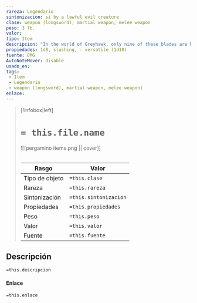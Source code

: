```yaml
---
rareza: Legendario
sintonizacion: si by a lawful evil creature
clase: weapon (longsword), martial weapon, melee weapon
peso: 3 lb.
valor: 
tipo: Item
descripcion: "In the world of Greyhawk, only nine of these blades are known to exist. Each is patterned after the Legendario sword Fragarach, which is variously translated as &quot;Final Word.&quot; Each of the nine swords has its own name and alignment, and each bears a different gem in its pommel.Scather, the Lawful Evil sword, has a garnet set in its pommel.You gain a +3 bonus to attack and damage rolls made with this sword. In addition, while you hold the sword, you can use your reaction to make one melee attack with it against any creature in your reach that deals damage to you. You have advantage on the attack roll, and any damage dealt with this special attack ignores any damage immunity or resistance the target has. Versatile. This weapon can be used with one or two hands. A damage value in parentheses appears with the property—the damage when the weapon is used with two hands to make a melee attack."
propiedades: 1d8, slashing, - versatile (1d10)
fuente: DMG
AutoNoteMover: disable
usado_en:  
tags: 
 - Item
 - Legendario
 - weapon (longsword), martial weapon, melee weapon]
enlace: 
---
```


> [!infobox|left]
>  # `= this.file.name`
> ![[pergamino items.png || cover]]
> ######   
> |Rasgo | Valor |
> | --- | --- |
> | Tipo de objeto| `=this.clase`|
>  | Rareza| `=this.rareza`|
> | Sintonización | `=this.sintonizacion` |
> | Propiedades | `=this.propiedades` |
>  | Peso | `=this.peso` |
> | Valor | `=this.valor` |
> | Fuente | `=this.fuente` |


## Descripción
`=this.descripcion`

#### Enlace
`=this.enlace`